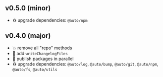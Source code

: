 ## v0.5.0 (minor)

* ♻️ upgrade dependencies: `@auto/npm`

## v0.4.0 (major)

* 💥 remove all "repo" methods
* 🌱 add `writeChangelogFiles`
* 🐞 publish packages in parallel
* ♻️ upgrade dependencies: `@auto/log`, `@auto/bump`, `@auto/git`, `@auto/npm`, `@auto/fs`, `@auto/utils`
